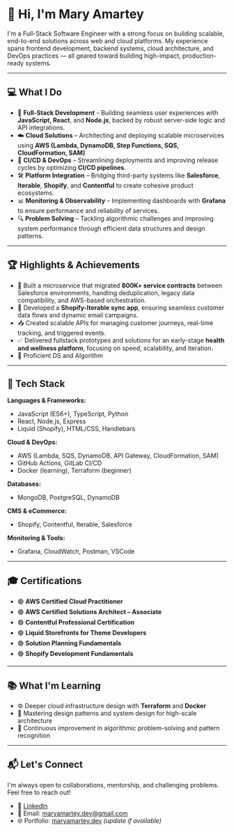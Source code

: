 # 👋 Hi, I'm Mary Amartey

I'm a Full-Stack Software Engineer with a strong focus on building scalable, end-to-end solutions across web and cloud platforms. My experience spans frontend development, backend systems, cloud architecture, and DevOps practices — all geared toward building high-impact, production-ready systems.

---

## 💻 What I Do

- 🔁 **Full-Stack Development** – Building seamless user experiences with **JavaScript, React**, and **Node.js**, backed by robust server-side logic and API integrations.
- ☁️ **Cloud Solutions** – Architecting and deploying scalable microservices using **AWS (Lambda, DynamoDB, Step Functions, SQS, CloudFormation, SAM)**.
- 🔄 **CI/CD & DevOps** – Streamlining deployments and improving release cycles by optimizing **CI/CD pipelines**.
- 🛠️ **Platform Integration** – Bridging third-party systems like **Salesforce**, **Iterable**, **Shopify**, and **Contentful** to create cohesive product ecosystems.
- 📊 **Monitoring & Observability** – Implementing dashboards with **Grafana** to ensure performance and reliability of services.
- 🔍 **Problem Solving** – Tackling algorithmic challenges and improving system performance through efficient data structures and design patterns.

---

## 🏆 Highlights & Achievements

- 🚀 Built a microservice that migrated **800K+ service contracts** between Salesforce environments, handling deduplication, legacy data compatibility, and AWS-based orchestration.
- 🔄 Developed a **Shopify-Iterable sync app**, ensuring seamless customer data flows and dynamic email campaigns.
- 📥 Created scalable APIs for managing customer journeys, real-time tracking, and triggered events.
- ✅ Delivered fullstack prototypes and solutions for an early-stage **health and wellness platform**, focusing on speed, scalability, and iteration.
- 🧠 Proficient DS and Algorithm 

---

## 🧰 Tech Stack

**Languages & Frameworks:**
- JavaScript (ES6+), TypeScript, Python
- React, Node.js, Express
- Liquid (Shopify), HTML/CSS, Handlebars

**Cloud & DevOps:**
- AWS (Lambda, SQS, DynamoDB, API Gateway, CloudFormation, SAM)
- GitHub Actions, GitLab CI/CD
- Docker (learning), Terraform (beginner)

**Databases:**
- MongoDB, PostgreSQL, DynamoDB

**CMS & eCommerce:**
- Shopify, Contentful, Iterable, Salesforce

**Monitoring & Tools:**
- Grafana, CloudWatch, Postman, VSCode

---

## 🎓 Certifications

- 🟢 **AWS Certified Cloud Practitioner**
- 🟢 **AWS Certified Solutions Architect – Associate**
- 🟢 **Contentful Professional Certification**
- 🟢 **Liquid Storefronts for Theme Developers**
- 🟢 **Solution Planning Fundamentals**
- 🟢 **Shopify Development Fundamentals**

---

## 📚 What I'm Learning

- ⚙️ Deeper cloud infrastructure design with **Terraform** and **Docker**
- 🧠 Mastering design patterns and system design for high-scale architecture
- 🎯 Continuous improvement in algorithmic problem-solving and pattern recognition

---

## 📬 Let's Connect

I'm always open to collaborations, mentorship, and challenging problems. Feel free to reach out!

- 💼 [LinkedIn](https://www.linkedin.com/in/maryamartey)
- 💌 Email: maryamartey.dev@gmail.com
- 🌐 Portfolio: [maryamartey.dev](https://maryamartey.dev) *(update if available)*
